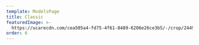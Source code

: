 ```yaml
---
template: ModelsPage
title: Classic
featuredImage: >-
  https://ucarecdn.com/cea505a4-fd75-4f61-8489-6206e26ce3b5/-/crop/2449x1411/0,49/-/preview/
order: 6
---
```


